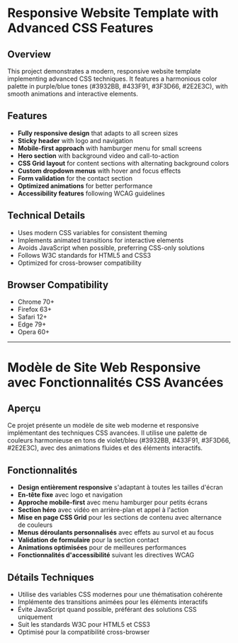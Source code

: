 
# Responsive Website Template with Advanced CSS Features

## Overview
This project demonstrates a modern, responsive website template implementing advanced CSS techniques. It features a harmonious color palette in purple/blue tones (#3932BB, #433F91, #3F3D66, #2E2E3C), with smooth animations and interactive elements.

## Features
- **Fully responsive design** that adapts to all screen sizes
- **Sticky header** with logo and navigation
- **Mobile-first approach** with hamburger menu for small screens
- **Hero section** with background video and call-to-action
- **CSS Grid layout** for content sections with alternating background colors
- **Custom dropdown menus** with hover and focus effects
- **Form validation** for the contact section
- **Optimized animations** for better performance
- **Accessibility features** following WCAG guidelines

## Technical Details
- Uses modern CSS variables for consistent theming
- Implements animated transitions for interactive elements
- Avoids JavaScript when possible, preferring CSS-only solutions
- Follows W3C standards for HTML5 and CSS3
- Optimized for cross-browser compatibility

## Browser Compatibility
- Chrome 70+
- Firefox 63+
- Safari 12+
- Edge 79+
- Opera 60+

---

# Modèle de Site Web Responsive avec Fonctionnalités CSS Avancées

## Aperçu
Ce projet présente un modèle de site web moderne et responsive implémentant des techniques CSS avancées. Il utilise une palette de couleurs harmonieuse en tons de violet/bleu (#3932BB, #433F91, #3F3D66, #2E2E3C), avec des animations fluides et des éléments interactifs.

## Fonctionnalités
- **Design entièrement responsive** s'adaptant à toutes les tailles d'écran
- **En-tête fixe** avec logo et navigation
- **Approche mobile-first** avec menu hamburger pour petits écrans
- **Section héro** avec vidéo en arrière-plan et appel à l'action
- **Mise en page CSS Grid** pour les sections de contenu avec alternance de couleurs
- **Menus déroulants personnalisés** avec effets au survol et au focus
- **Validation de formulaire** pour la section contact
- **Animations optimisées** pour de meilleures performances
- **Fonctionnalités d'accessibilité** suivant les directives WCAG

## Détails Techniques
- Utilise des variables CSS modernes pour une thématisation cohérente
- Implémente des transitions animées pour les éléments interactifs
- Évite JavaScript quand possible, préférant des solutions CSS uniquement
- Suit les standards W3C pour HTML5 et CSS3
- Optimisé pour la compatibilité cross-browser